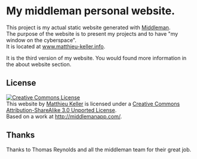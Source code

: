 My middleman personal website.
================

This project is my actual static website generated with <a href="http://middlemanapp.com/">Middleman</a>.    
The purpose of the website is to present my projects and to have "my window on the cyberspace".    
It is located at <a href="www.matthieu-keller.info">www.matthieu-keller.info</a>.

It is the third version of my website. You would found more information in the about website section.

## License

<a rel="license" href="http://creativecommons.org/licenses/by-sa/3.0/deed.en_US"><img alt="Creative Commons License" style="b
order-width:0" src="http://i.creativecommons.org/l/by-sa/3.0/88x31.png" /></a><br /><span xmlns:dct="http://purl.org/dc/terms
/" property="dct:title">This website</span> by <a xmlns:cc="http://creativecommons.org/ns#" href="www.matthieu-keller.info" p
roperty="cc:attributionName" rel="cc:attributionURL">Matthieu Keller</a> is licensed under a <a rel="license" href="http://cr
eativecommons.org/licenses/by-sa/3.0/deed.en_US">Creative Commons Attribution-ShareAlike 3.0 Unported License</a>.<br />Based
 on a work at <a xmlns:dct="http://purl.org/dc/terms/" href="http://middlemanapp.com/" rel="dct:source">http://middlemanapp.com/</a>.

## Thanks

Thanks to Thomas Reynolds and all the middleman team for their great job.
